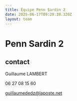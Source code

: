 ```yaml
---
title: Équipe Penn Sardin 2
date: 2025-06-17T09:29:28.320Z
layout: team
---
```


# Penn Sardin 2



## contact 

Guillaume LAMBERT

06 27 08 15 60

guillaumededz@laposte.net

